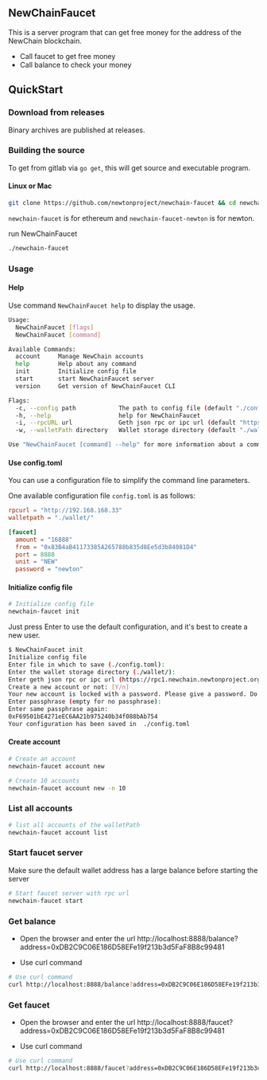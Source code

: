 ## NewChainFaucet

This is a server program that can get free money for the address of the NewChain blockchain.
* Call faucet to get free money
* Call balance to check your money

## QuickStart

### Download from releases

Binary archives are published at releases.

### Building the source

To get from gitlab via `go get`, this will get source and executable program.

#### Linux or Mac

```bash
git clone https://github.com/newtonproject/newchain-faucet && cd newchain-faucet && make all
```

`newchain-faucet` is for ethereum and `newchain-faucet-newton` is for newton.

run NewChainFaucet

```bash
./newchain-faucet
```

### Usage

#### Help

Use command `NewChainFaucet help` to display the usage.

```bash
Usage:
  NewChainFaucet [flags]
  NewChainFaucet [command]

Available Commands:
  account     Manage NewChain accounts
  help        Help about any command
  init        Initialize config file
  start       start NewChainFaucet server
  version     Get version of NewChainFaucet CLI

Flags:
  -c, --config path            The path to config file (default "./config.toml")
  -h, --help                   help for NewChainFaucet
  -i, --rpcURL url             Geth json rpc or ipc url (default "https://rpc1.newchain.newtonproject.org")
  -w, --walletPath directory   Wallet storage directory (default "./wallet/")

Use "NewChainFaucet [command] --help" for more information about a command.
```

#### Use config.toml

You can use a configuration file to simplify the command line parameters.

One available configuration file `config.toml` is as follows:


```conf
rpcurl = "http://192.168.168.33"
walletpath = "./wallet/"

[faucet]
  amount = "16888"
  from = "0x83B4aB41173385A265788b835d8Ee5d3b84081D4"
  port = 8888
  unit = "NEW"
  password = "newton"
```

#### Initialize config file

```bash
# Initialize config file
newchain-faucet init
```

Just press Enter to use the default configuration, and it's best to create a new user.

```bash
$ NewChainFaucet init
Initialize config file
Enter file in which to save (./config.toml):
Enter the wallet storage directory (./wallet/):
Enter geth json rpc or ipc url (https://rpc1.newchain.newtonproject.org):
Create a new account or not: [Y/n]
Your new account is locked with a password. Please give a password. Do not forget this password.
Enter passphrase (empty for no passphrase):
Enter same passphrase again:
0xF69501bE4271eEC6AA21b975240b34f088bAb754
Your configuration has been saved in  ./config.toml
```

#### Create account

```bash
# Create an account
newchain-faucet account new

# Create 10 accounts
newchain-faucet account new -n 10
```

### List all accounts

```bash
# list all accounts of the walletPath
newchain-faucet account list
```

### Start faucet server

Make sure the default wallet address has a large balance before starting the server

```bash
# Start faucet server with rpc url
newchain-faucet start
```

### Get balance

* Open the browser and enter the url http://localhost:8888/balance?address=0xDB2C9C06E186D58EFe19f213b3d5FaF8B8c99481

* Use curl command

```bash
# Use curl command
curl http://localhost:8888/balance?address=0xDB2C9C06E186D58EFe19f213b3d5FaF8B8c99481
```

### Get faucet

* Open the browser and enter the url http://localhost:8888/faucet?address=0xDB2C9C06E186D58EFe19f213b3d5FaF8B8c99481

* Use curl command

```bash
# Use curl command
curl http://localhost:8888/faucet?address=0xDB2C9C06E186D58EFe19f213b3d5FaF8B8c99481
```
